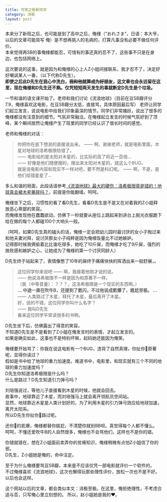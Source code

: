 ```yaml
---
title: 可笑之极新同学
category: 消极
layout: post
---
```


本来分了新班之后，也可能是到了高中之后，俺様（“おれさま”，日语：本大爷，以后的文章可能简写 俺）是不想再挑人的毛病的，打算凡事没有必要不做任何评价。  
本来觉得再SB的事俺様都能忍，可惜有的事还真的忍不了，这些事不只是在身边，也包括网络上。

这次要说的这事，就是因为和俺様的心上人Z小姐间接联系，我才忍不了，决定好好嘲讽某人一番，（以下代称D先生）。  
**即使之后此D先生在我心中洗白，~~我和他就算成为好朋友~~，这文章也会永远留在这里，现在俺様和D先生还不熟。仅凭短短两天发生的事就断定D先生是个垃圾。**

一节和谐的语文课开始了。老师和我们讨论《流浪地球》（目前在豆SB瓣评分7.9，俺様喜欢这电影，在豆SB瓣分太低，直接骂，具体原因最后写）
老师让同学们起立发言，说说电影中给我们印象最深的情节。同学们非常踊跃，说出了很多的俺様都没有注意到的细节。气氛非常融洽。在俺様起立发言的时候气氛好到了顶峰，某个瞬间居然让俺様产生了班里的同学已经认识了很长时间的感觉。

老师和俺様的对话：
> 你把你在底下想说的直接说出来。
—— 啊，谢谢老师，就是电影里面，木星对地球的洛希极限给错了。  
—— 电影给的是太阳对木星的，比实际的高了将近一百倍...  
—— 好像是他们随便搜的，搜出来太阳对木星的，就这么个BUG。  
就是说电影内容和现实不一样对吧，要不然是科幻呢。
—— 啊，不是，是他们给错星星了...

多么和谐的局面，此段话请参考[《流浪地球》最大的硬伤：洛希极限竟是错的！地球真会被木星撕碎吗？](https://www.youtube.com/watch?v=2mg-9D5n9Bw)，前提是你能翻墙，呵呵。

俺様坐下之后，习惯性的看了看D先生，看看D先生是不是又在对着我的Z小姐释放恶心卑鄙的笑容。  
而俺様发现他在蠢蠢欲动，仿佛下一秒就要从座位上跳起来到讲台上脱光衣服跪下给在做的每个人都磕100个大响头一般。

（呵呵，如果D先生真的磕头的话，俺様一定会把幼儿园时最讨厌的女小子掏过来和他夫妻对拜，说讨厌那女小子纯粹是因为俺様饭量比不过她嫉妒。  
记得那时候我俩偷着比比谁吃得多，她吃了10斤屎，而俺様才吃了9斤屎，强烈的挫败感和嫉妒之心，让她成为了俺様的第一个讨厌同龄人）

D先生终于站起来了，表情像憋了10年的屎终于痛痛快快的挥洒出来一般舒展，。
> 这位同学你来说吧
—— 啊，我接着他刚才说的说。  
—— 他说洛希极限不一样是因为和原著不一样。  
（我（中等音量）：？？？，这洛希极限是一个现实的东西啊。）  
**... 中途一直在吹牛B，还提到了氦闪，不过他说成氦爆了，尴尬至极。 ...**  
—— 人类路过了木星，拜托了木星，最后离开了木星。  
好，说的不错，这位同学你叫什么名字？  
—— 我叫D先生  
看来这位同学平常读很多的书啊。

D先生坐下后，仿佛露出了得意的笑容。  
不知道D先生是不是看到了Z小姐在俺发言时的表情，才起立发言的。  
如果是确实如此，这事也不是特别坏嘛，起码她还能因为俺笑。

俺様要开始骂了：你我在说这电影有一个BUG，违背了自然真理，你扯你🐎原著呢，显得你读过？  
假如是书中给了地球的重力加速度。难道书中，电影里，和现实就有三个不同的地球的重力加速度吗？  
D先生你知道洛希极限是什么吗？  
什么是路过？D先生知道引力弹弓吗？

刘培强说过，等他儿子直接看到木星的时候，他就会回去。  
故事中，地球靠近了木星，而刘培强马上就会离开领航员空间站。  
显然，地球靠近木星是人类计划好的，为了利用木星的引力弹弓效应给地球加速，离开太阳系。  
所以D先生你扯你🐎路过呢。

还你🐎的氦爆，俺様都替你尴尬，不清楚你就别BB呗。真觉得每个人都不懂么。  
呵呵，不懂还爱吹牛B的人自然很多，俺様也不会骂他们，这样也不是你的错。

你错就错在，想在Z小姐面前卖弄你的贫瘠知识，俺様稍微有点怕Z小姐信了你的邪。  
D先生，Z小姐她是俺的，命中注定。

至于为什么俺様要骂豆SB瓣，本来是不应该仅凭一部电影就评价一个软件的。  
不过俺様喜欢《流浪地球》，这次也懒得玩那些理性评价，放松一次也不是不好。以后也会这样。

这个网站以后的文章，都会类似本文：消极至极。在这里，俺拒绝理性，不考虑合适与否，只写俺心里立刻想的。
所以，赵小姐她是我的♥。







